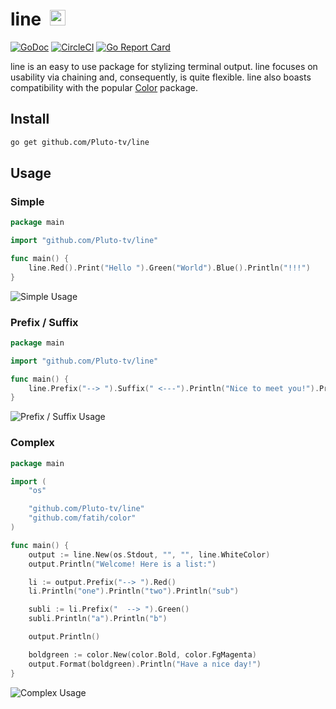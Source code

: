 # line   &nbsp;<img src="doc/images/line-v.png" width="25" height="25"/>
[![GoDoc](https://godoc.org/github.com/Pluto-tv/line?status.svg)](http://godoc.org/github.com/Pluto-tv/line)
[![CircleCI](https://circleci.com/gh/Pluto-tv/line/tree/master.svg?style=shield)](https://circleci.com/gh/Pluto-tv/line/tree/master)
[![Go Report Card](https://goreportcard.com/badge/github.com/Pluto-tv/line)](https://goreportcard.com/report/github.com/Pluto-tv/line)

line is an easy to use package for stylizing terminal output. line focuses on usability via chaining and, consequently, is quite flexible. line also boasts compatibility with the popular [Color](https://github.com/fatih/color) package.

## Install

```bash
go get github.com/Pluto-tv/line
```

## Usage

### Simple

```go
package main

import "github.com/Pluto-tv/line"

func main() {
    line.Red().Print("Hello ").Green("World").Blue().Println("!!!")
}
```
![Simple Usage](doc/images/simple.png)

### Prefix / Suffix

```go
package main

import "github.com/Pluto-tv/line"

func main() {
	line.Prefix("--> ").Suffix(" <---").Println("Nice to meet you!").Println("And you too!")
}
```
![Prefix / Suffix Usage](doc/images/prefix-suffix.png)

### Complex

```go
package main

import (
	"os"

	"github.com/Pluto-tv/line"
	"github.com/fatih/color"
)

func main() {
	output := line.New(os.Stdout, "", "", line.WhiteColor)
	output.Println("Welcome! Here is a list:")

	li := output.Prefix("--> ").Red()
	li.Println("one").Println("two").Println("sub")

	subli := li.Prefix("  --> ").Green()
	subli.Println("a").Println("b")

	output.Println()

	boldgreen := color.New(color.Bold, color.FgMagenta)
	output.Format(boldgreen).Println("Have a nice day!")
}
```
![Complex Usage](doc/images/complex.png)